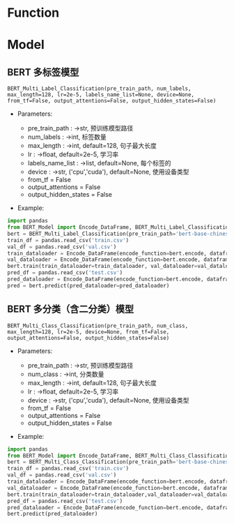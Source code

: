 # Function

# Model
## BERT 多标签模型
`BERT_Multi_Label_Classification(pre_train_path, num_labels, max_length=128, lr=2e-5, labels_name_list=None, device=None, from_tf=False, output_attentions=False, output_hidden_states=False)`
* Parameters:
    * pre_train_path : ->str, 预训练模型路径
    * num_labels : ->int, 标签数量
    * max_length : ->int, default=128, 句子最大长度
    * lr : ->float, default=2e-5, 学习率 
    * labels_name_list : ->list, default=None, 每个标签的 
    * device : ->str, ('cpu','cuda'), default=None, 使用设备类型
    * from_tf = False
    * output_attentions = False
    * output_hidden_states = False

* Example:
```python
import pandas
from BERT_Model import Encode_DataFrame, BERT_Multi_Label_Classification
bert = BERT_Multi_Label_Classification(pre_train_path='bert-base-chinese', num_labels=2)
train_df = pandas.read_csv('train.csv')
val_df = pandas.read_csv('val.csv')
train_dataloader = Encode_DataFrame(encode_function=bert.encode, dataframe=train_df, batch_size=2, shuffle=True)
val_dataloader = Encode_DataFrame(encode_function=bert.encode, dataframe=val_df, batch_size=2)
bert.train(train_dataloader=train_dataloader, val_dataloader=val_dataloader, epochs=1)
pred_df = pandas.read_csv('test.csv')
pred_dataloader = Encode_DataFrame(encode_function=bert.encode, dataframe=pred_df, batch_size=2)
pred = bert.predict(pred_dataloader=pred_dataloader)
```
## BERT 多分类（含二分类）模型
`BERT_Multi_Class_Classification(pre_train_path, num_class, max_length=128, lr=2e-5, device=None, from_tf=False, output_attentions=False, output_hidden_states=False)`
* Parameters:
    * pre_train_path : ->str, 预训练模型路径
    * num_class : ->int, 分类数量
    * max_length : ->int, default=128, 句子最大长度
    * lr : ->float, default=2e-5, 学习率
    * device : ->str, ('cpu','cuda'), default=None, 使用设备类型
    * from_tf = False
    * output_attentions = False
    * output_hidden_states = False
    

* Example:
```python
import pandas
from BERT_Model import Encode_DataFrame, BERT_Multi_Class_Classification
bert = BERT_Multi_Class_Classification(pre_train_path='bert-base-chinese', num_class=2)
train_df = pandas.read_csv('train.csv')
val_df = pandas.read_csv('val.csv')
train_dataloader = Encode_DataFrame(encode_function=bert.encode, dataframe=train_df, batch_size=2, shuffle=True)
val_dataloader = Encode_DataFrame(encode_function=bert.encode, dataframe=val_df, batch_size=2)
bert.train(train_dataloader=train_dataloader,val_dataloader=val_dataloader,epochs=1)
pred_df = pandas.read_csv('test.csv')
pred_dataloader = Encode_DataFrame(encode_function=bert.encode, dataframe=pred_df, batch_size=2)
bert.predict(pred_dataloader)
```